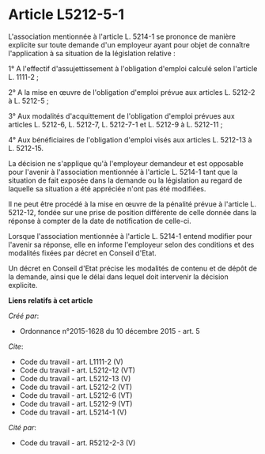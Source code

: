 # Article L5212-5-1

L'association mentionnée à l'article L. 5214-1 se prononce de manière explicite sur toute demande d'un employeur ayant pour
objet de connaître l'application à sa situation de la législation relative : 

1° A l'effectif d'assujettissement à l'obligation d'emploi calculé selon l'article L. 1111-2 ; 

2° A la mise en œuvre de l'obligation d'emploi prévue aux articles L. 5212-2 à L. 5212-5 ; 

3° Aux modalités d'acquittement de l'obligation d'emploi prévues aux articles L. 5212-6, L. 5212-7, L. 5212-7-1 et L. 5212-9
à L. 5212-11 ; 

4° Aux bénéficiaires de l'obligation d'emploi visés aux articles L. 5212-13 à L. 5212-15. 

La décision ne s'applique qu'à l'employeur demandeur et est opposable pour l'avenir à l'association mentionnée à l'article L.
5214-1 tant que la situation de fait exposée dans la demande ou la législation au regard de laquelle sa situation a été
appréciée n'ont pas été modifiées. 

Il ne peut être procédé à la mise en œuvre de la pénalité prévue à l'article L. 5212-12, fondée sur une prise de position
différente de celle donnée dans la réponse à compter de la date de notification de celle-ci. 

Lorsque l'association mentionnée à l'article L. 5214-1 entend modifier pour l'avenir sa réponse, elle en informe l'employeur
selon des conditions et des modalités fixées par décret en Conseil d'Etat. 

Un décret en Conseil d'Etat précise les modalités de contenu et de dépôt de la demande, ainsi que le délai dans lequel doit
intervenir la décision explicite.

**Liens relatifs à cet article**

_Créé par_:

  - Ordonnance n°2015-1628 du 10 décembre 2015 - art. 5

_Cite_:

  - Code du travail - art. L1111-2 (V)
  - Code du travail - art. L5212-12 (VT)
  - Code du travail - art. L5212-13 (V)
  - Code du travail - art. L5212-2 (VT)
  - Code du travail - art. L5212-6 (VT)
  - Code du travail - art. L5212-9 (VT)
  - Code du travail - art. L5214-1 (V)

_Cité par_:

  - Code du travail - art. R5212-2-3 (V)
